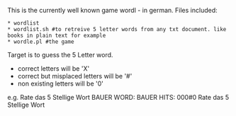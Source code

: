 This is the currently well known game wordl - in german.
Files included:
```
* wordlist
* wordlist.sh #to retreive 5 letter words from any txt document. like books in plain text for example
* wordle.pl #the game
```

Target is to guess the 5 Letter word.
* correct letters will be 'X'
* correct but misplaced letters will be '#'
* non existing letters will be '0'

e.g.
Rate das 5 Stellige Wort
BAUER
WORD: BAUER
HITS: 000#0
Rate das 5 Stellige Wort

